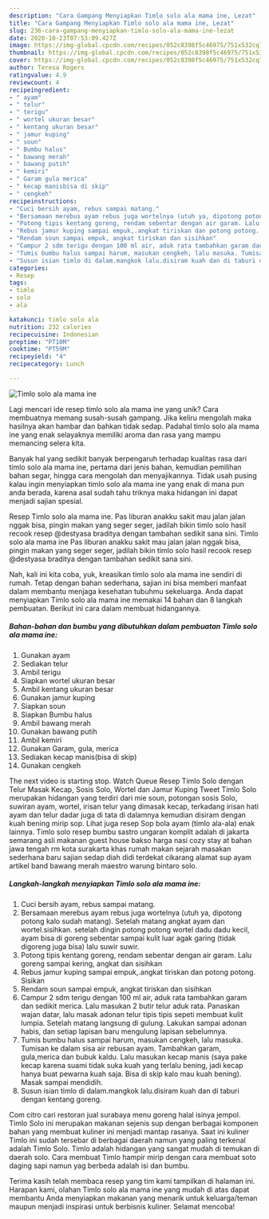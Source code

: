 ```yaml
---
description: "Cara Gampang Menyiapkan Timlo solo ala mama ine, Lezat"
title: "Cara Gampang Menyiapkan Timlo solo ala mama ine, Lezat"
slug: 236-cara-gampang-menyiapkan-timlo-solo-ala-mama-ine-lezat
date: 2020-10-23T07:53:09.427Z
image: https://img-global.cpcdn.com/recipes/052c8398f5c46975/751x532cq70/timlo-solo-ala-mama-ine-foto-resep-utama.jpg
thumbnail: https://img-global.cpcdn.com/recipes/052c8398f5c46975/751x532cq70/timlo-solo-ala-mama-ine-foto-resep-utama.jpg
cover: https://img-global.cpcdn.com/recipes/052c8398f5c46975/751x532cq70/timlo-solo-ala-mama-ine-foto-resep-utama.jpg
author: Teresa Rogers
ratingvalue: 4.9
reviewcount: 4
recipeingredient:
- " ayam"
- " telur"
- " terigu"
- " wortel ukuran besar"
- " kentang ukuran besar"
- " jamur kuping"
- " soun"
- " Bumbu halus"
- " bawang merah"
- " bawang putih"
- " kemiri"
- " Garam gula merica"
- " kecap manisbisa di skip"
- " cengkeh"
recipeinstructions:
- "Cuci bersih ayam, rebus sampai matang."
- "Bersamaan merebus ayam rebus juga wortelnya (utuh ya, dipotong potong kalo sudah matang). Setelah matang angkat ayam dan wortel.sisihkan. setelah dingin potong potong wortel dadu dadu kecil, ayam bisa di goreng sebentar sampai kulit luar agak garing (tidak digoreng juga bisa) lalu suwir suwir."
- "Potong tipis kentang goreng, rendam sebentar dengan air garam. Lalu goreng sampai kering, angkat dan sisihkan"
- "Rebus jamur kuping sampai empuk,.angkat tiriskan dan potong potong. Sisikan"
- "Rendam soun sampai empuk, angkat tiriskan dan sisihkan"
- "Campur 2 sdm terigu dengan 100 ml air, aduk rata tambahkan garam dan sedikit merica. Lalu masukan 2 butir telur aduk rata. Panaskan wajan datar, lalu masak adonan telur tipis tipis sepeti membuat kulit lumpia. Setelah matang langsung di gulung. Lakukan sampai adonan habis, dan setiap lapisan baru mengulung lapisan sebelumnya."
- "Tumis bumbu halus sampai harum, masukan cengkeh, lalu masuka. Tumisan ke dalam sisa air rebusan ayam. Tambahkan garam, gula,merica dan bubuk kaldu. Lalu masukan kecap manis (saya pake kecap karena suami tidak suka kuah yang terlalu bening, jadi kecap hanya buat pewarna kuah saja. Bisa di skip kalo mau kuah bening). Masak sampai mendidih."
- "Susun isian timlo di dalam.mangkok lalu.disiram kuah dan di taburi dengan kentang goreng."
categories:
- Resep
tags:
- timlo
- solo
- ala

katakunci: timlo solo ala 
nutrition: 232 calories
recipecuisine: Indonesian
preptime: "PT10M"
cooktime: "PT59M"
recipeyield: "4"
recipecategory: Lunch

---
```



![Timlo solo ala mama ine](https://img-global.cpcdn.com/recipes/052c8398f5c46975/751x532cq70/timlo-solo-ala-mama-ine-foto-resep-utama.jpg)

Lagi mencari ide resep timlo solo ala mama ine yang unik? Cara membuatnya memang susah-susah gampang. Jika keliru mengolah maka hasilnya akan hambar dan bahkan tidak sedap. Padahal timlo solo ala mama ine yang enak selayaknya memiliki aroma dan rasa yang mampu memancing selera kita.

Banyak hal yang sedikit banyak berpengaruh terhadap kualitas rasa dari timlo solo ala mama ine, pertama dari jenis bahan, kemudian pemilihan bahan segar, hingga cara mengolah dan menyajikannya. Tidak usah pusing kalau ingin menyiapkan timlo solo ala mama ine yang enak di mana pun anda berada, karena asal sudah tahu triknya maka hidangan ini dapat menjadi sajian spesial.

Resep Timlo solo ala mama ine. Pas liburan anakku sakit mau jalan jalan nggak bisa, pingin makan yang seger seger, jadilah bikin timlo solo hasil recook resep @destyasa braditya dengan tambahan sedikit sana sini. Timlo solo ala mama ine Pas liburan anakku sakit mau jalan jalan nggak bisa, pingin makan yang seger seger, jadilah bikin timlo solo hasil recook resep @destyasa braditya dengan tambahan sedikit sana sini.


Nah, kali ini kita coba, yuk, kreasikan timlo solo ala mama ine sendiri di rumah. Tetap dengan bahan sederhana, sajian ini bisa memberi manfaat dalam membantu menjaga kesehatan tubuhmu sekeluarga. Anda dapat menyiapkan Timlo solo ala mama ine memakai 14 bahan dan 8 langkah pembuatan. Berikut ini cara dalam membuat hidangannya.

<!--inarticleads1-->

##### Bahan-bahan dan bumbu yang dibutuhkan dalam pembuatan Timlo solo ala mama ine:

1. Gunakan  ayam
1. Sediakan  telur
1. Ambil  terigu
1. Siapkan  wortel ukuran besar
1. Ambil  kentang ukuran besar
1. Gunakan  jamur kuping
1. Siapkan  soun
1. Siapkan  Bumbu halus
1. Ambil  bawang merah
1. Gunakan  bawang putih
1. Ambil  kemiri
1. Gunakan  Garam, gula, merica
1. Sediakan  kecap manis(bisa di skip)
1. Gunakan  cengkeh


The next video is starting stop. Watch Queue Resep Timlo Solo dengan Telur Masak Kecap, Sosis Solo, Wortel dan Jamur Kuping Tweet Timlo Solo merupakan hidangan yang terdiri dari mie soun, potongan sosis Solo, suwiran ayam, wortel, irisan telur yang dimasak kecap, terkadang irisan hati ayam dan telur dadar juga di tata di dalamnya kemudian disiram dengan kuah bening mirip sop. Lihat juga resep Sop bola ayam (timlo ala-ala) enak lainnya. Timlo solo resep bumbu sastro ungaran komplit adalah di jakarta semarang asli makanan guest house bakso harga nasi cozy stay at bahan jawa tengah rm kota surakarta khas rumah makan sejarah masakan sederhana baru sajian sedap diah didi terdekat cikarang alamat sup ayam artikel band bawang merah maestro warung bintaro solo. 

<!--inarticleads2-->

##### Langkah-langkah menyiapkan Timlo solo ala mama ine:

1. Cuci bersih ayam, rebus sampai matang.
1. Bersamaan merebus ayam rebus juga wortelnya (utuh ya, dipotong potong kalo sudah matang). Setelah matang angkat ayam dan wortel.sisihkan. setelah dingin potong potong wortel dadu dadu kecil, ayam bisa di goreng sebentar sampai kulit luar agak garing (tidak digoreng juga bisa) lalu suwir suwir.
1. Potong tipis kentang goreng, rendam sebentar dengan air garam. Lalu goreng sampai kering, angkat dan sisihkan
1. Rebus jamur kuping sampai empuk,.angkat tiriskan dan potong potong. Sisikan
1. Rendam soun sampai empuk, angkat tiriskan dan sisihkan
1. Campur 2 sdm terigu dengan 100 ml air, aduk rata tambahkan garam dan sedikit merica. Lalu masukan 2 butir telur aduk rata. Panaskan wajan datar, lalu masak adonan telur tipis tipis sepeti membuat kulit lumpia. Setelah matang langsung di gulung. Lakukan sampai adonan habis, dan setiap lapisan baru mengulung lapisan sebelumnya.
1. Tumis bumbu halus sampai harum, masukan cengkeh, lalu masuka. Tumisan ke dalam sisa air rebusan ayam. Tambahkan garam, gula,merica dan bubuk kaldu. Lalu masukan kecap manis (saya pake kecap karena suami tidak suka kuah yang terlalu bening, jadi kecap hanya buat pewarna kuah saja. Bisa di skip kalo mau kuah bening). Masak sampai mendidih.
1. Susun isian timlo di dalam.mangkok lalu.disiram kuah dan di taburi dengan kentang goreng.


Com citro cari restoran jual surabaya menu goreng halal isinya jempol. Timlo Solo ini merupakan makanan sejenis sup dengan berbagai komponen bahan yang membuat kuliner ini menjadi mantap rasanya. Saat ini kuliner Timlo ini sudah tersebar di berbagai daerah namun yang paling terkenal adalah Timlo Solo. Timlo adalah hidangan yang sangat mudah di temukan di daerah solo. Cara membuat Timlo hampir mirip dengan cara membuat soto daging sapi namun yag berbeda adalah isi dan bumbu. 

Terima kasih telah membaca resep yang tim kami tampilkan di halaman ini. Harapan kami, olahan Timlo solo ala mama ine yang mudah di atas dapat membantu Anda menyiapkan makanan yang menarik untuk keluarga/teman maupun menjadi inspirasi untuk berbisnis kuliner. Selamat mencoba!
